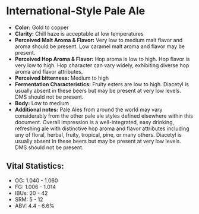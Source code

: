 # International-Style Pale Ale

- **Color:** Gold to copper
- **Clarity:** Chill haze is acceptable at low temperatures
- **Perceived Malt Aroma & Flavor:** Very low to medium malt flavor and aroma should be present. Low caramel malt aroma and flavor may be present.
- **Perceived Hop Aroma & Flavor:** Hop aroma is low to high. Hop flavor is very low to high. Hop character can vary widely, exhibiting diverse hop aroma and flavor attributes.
- **Perceived bitterness:** Medium to high
- **Fermentation Characteristics:** Fruity esters are low to high. Diacetyl is usually absent in these beers but may be present at very low levels. DMS should not be present.
- **Body:** Low to medium
- **Additional notes:** Pale Ales from around the world may vary considerably from the other pale ale styles defined elsewhere within this document. Overall impression is a well-integrated, easy drinking, refreshing ale with distinctive hop aroma and flavor attributes including any of floral, herbal, fruity, tropical, pine, or many others. Diacetyl is usually absent in these beers but may be present at very low levels. DMS should not be present.

## Vital Statistics:

- OG: 1.040 - 1.060
- FG: 1.006 - 1.014
- IBUs: 20 - 42
- SRM: 5 - 12
- ABV: 4.4 - 6.6%
